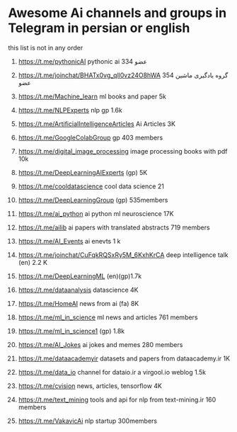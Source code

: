 # Awesome Ai channels and groups in Telegram in persian or english 

this list is not in any order 

1. https://t.me/pythonicAI pythonic ai 334 عضو

2. https://t.me/joinchat/BHATx0vg_qll0vz24O8hWA گروه یادگیری ماشین 354 عضو

3. https://t.me/Machine_learn ml books and paper 5k

4. https://t.me/NLPExperts nlp gp 1.6k

5. https://t.me/ArtificialIntelligenceArticles Ai Articles 3K

6. https://t.me/GoogleColabGroup gp 403 members 

7. https://t.me/digital_image_processing image processing books with pdf 10k

8. https://t.me/DeepLearningAIExperts (gp) 5K

9. https://t.me/cooldatascience cool data science 21 

10. https://t.me/DeepLearningGroup (gp) 535members

11. https://t.me/ai_python ai python ml neuroscience 17K

12. https://t.me/ailib ai papers with translated abstracts 719 members

13. https://t.me/AI_Events ai enevts 1 k

14. https://t.me/joinchat/CuFqkRQSxRy5M_6KxhKrCA deep intelligence talk (en) 2.2 K

15. https://t.me/DeepLearningML (en)(gp)1.7k

16. https://t.me/dataanalysis datascience 4K

17. https://t.me/HomeAI news from ai (fa) 8K

18. https://t.me/ml_in_science ml news and articles 761 members 

19. https://t.me/ml_in_science1 (gp) 1.8k 

20. https://t.me/AI_Jokes ai jokes and memes 280 members

21. https://t.me/dataacademyir  datasets and papers from dataacademy.ir  1K

22. https://t.me/data_io channel for dataio.ir a virgool.io weblog 1.5k 

23. https://t.me/cvision news, articles, tensorflow 4K

24. https://t.me/text_mining tools and api for nlp from text-mining.ir 160 members 

25. https://t.me/VakavicAi nlp startup 300members

